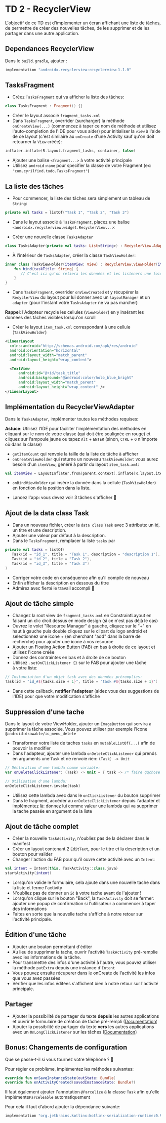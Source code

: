 # TD 2 - RecyclerView

L'objectif de ce TD est d'implementer un écran affichant une liste de tâches, de permettre de créer des nouvelles tâches, de les supprimer et de les partager dans une autre application.

## Dependances RecyclerView
Dans le `build.gradle`, ajouter :

```groovy
implementation "androidx.recyclerview:recyclerview:1.1.0"
```

## TasksFragment
- Créez `TasksFragment` qui va afficher la liste des tâches:

```kotlin
class TasksFragment : Fragment() {}
```
- Créer le layout associé `fragment_tasks.xml`
- Dans `TasksFragment`, overrider (surcharger) la méthode `onCreateView(...)` (commencez à taper ce nom de méthode et utilisez l'auto-completion de l'IDE pour vous aider) pour initialiser la `view` à l'aide de ce layout (c'est similaire au `onCreate` d'une Activity sauf qu'on doit retourner la `View` créée):

```kotlin
inflater.inflate(R.layout.fragment_tasks, container, false)
```
- Ajouter une balise `<fragment...>` à votre activité principale
- Utilisez `android:name` pour specifier la classe de votre Fragment (ex: `"com.cyrilfind.todo.TasksFragment"`)

## La liste des tâches

- Pour commencer, la liste des tâches sera simplement un tableau de `String`:

```kotlin
private val tasks = listOf("Task 1", "Task 2", "Task 3")
```

- Dans le layout associé à `TasksFragment`, placez une balise `<androidx.recyclerview.widget.RecyclerView...>`:

- Créer une nouvelle classe `TasksAdapter`

```kotlin
class TasksAdapter(private val tasks: List<String>) : RecyclerView.Adapter<TaskViewHolder>() {}
```

- À l'intérieur de `TasksAdapter`, créer la classe `TaskViewHolder`:

```kotlin
inner class TaskViewHolder(itemView: View) : RecyclerView.ViewHolder(itemView) {
	fun bind(taskTitle: String) {
	   // C'est ici qu'on reliera les données et les listeners une fois l'adapteur implémenté
	}
}
```

- Dans `TasksFragment`, overrider `onViewCreated` et y récupérer la `RecyclerView` du layout pour lui donner avec un `layoutManager` et un `adapter` (pour l'instant votre `TasksAdapter` ne va pas marcher)

**Rappel**: l'Adapteur recycle les cellules (`ViewHolder`) en y insérant les données des tâches visibles lorsqu'on scroll


- Créer le layout `item_task.xml` correspondant à une cellule (`TaskViewHolder`)

```xml
<LinearLayout 
  xmlns:android="http://schemas.android.com/apk/res/android"
  android:orientation="horizontal" 
  android:layout_width="match_parent"
  android:layout_height="wrap_content">

  <TextView
      android:id="@+id/task_title"
      android:background="@android:color/holo_blue_bright"
      android:layout_width="match_parent"
      android:layout_height="wrap_content" />
</LinearLayout>
```

## Implémentation du RecyclerViewAdapter

Dans le `TasksAdapter`, implémenter toutes les méthodes requises:

**Astuce**: Utilisez l'IDE pour faciliter l'implémentation des méthodes en cliquant sur le nom de votre classe (qui doit être soulignée en rouge) et cliquez sur l'ampoule jaune ou tapez `Alt` + `ENTER` (sinon, `CTRL` + `O` n'importe où dans la classe)

- `getItemCount` qui renvoie la taille de la liste de tâche à afficher
- `onCreateViewHolder` qui returne un nouveau `TaskViewHolder`: vous aurez besoin d'un `itemView`, généré à partir du layout `item_task.xml`: 

```kotlin
val itemView = LayoutInflater.from(parent.context).inflate(R.layout.item_task, parent, false)
```

- `onBindViewHolder` qui insère la donnée dans la cellule (`TaskViewHolder`) en fonction de la position dans la liste.

- Lancez l'app: vous devez voir 3 tâches s'afficher 👏

## Ajout de la data class Task

- Dans un nouveau fichier, créer la `data class` `Task` avec 3 attributs: un id, un titre et une description. 
- Ajouter une valeur par défaut à la description.
- Dans le `TasksFragment`, remplacer la liste `tasks` par

 ```kotlin       
private val tasks = listOf(
	Task(id = "id_1", title = "Task 1", description = "description 1"), 
	Task(id = "id_2", title = "Task 2"), 
	Task(id = "id_3", title = "Task 3")
)
```

- Corriger votre code en conséquence afin qu'il compile de nouveau
- Enfin afficher la description en dessous du titre
- Admirez avec fierté le travail accompli 🤩


## Ajout de tâche simple

- Changez la root view de `fragment_tasks.xml` en ConstraintLayout en faisant un clic droit dessus en mode design (si ce n'est pas déjà le cas)
- Ouvrez le volet "Resource Manager" à gauche, cliquez sur le "+" en haut à gauche puis double cliquez sur le clipart du logo android et selectionnez une icone + (en cherchant "add" dans la barre de recherche) pour ajouter une icone à vos resource
- Ajouter un Floating Action Button (FAB) en bas à droite de ce layout et utilisez l'icone créée 
- Donnez des contraintes en bas et à droite de ce bouton
- Utilisez `.setOnClickListener {}` sur le FAB pour ajouter une tâche à votre liste:

```kotlin
// Instanciation d'un objet task avec des données préremplies:
Task(id = "id_#${tasks.size + 1}", title = "task #${tasks.size + 1}")
```

- Dans cette callback, **notifier l'adapteur** (aidez vous des suggestions de l'IDE) pour que votre modification s'affiche


## Suppression d'une tache

Dans le layout de votre ViewHolder, ajouter un `ImageButton` qui servira à supprimer la tâche associée. Vous pouvez utiliser par exemple l'icone `@android:drawable/ic_menu_delete`

- Transformer votre liste de taches `tasks` en `mutableListOf(...)` afin de pouvoir la modifier 
- Dans l'adapteur, ajouter une lambda `onDeleteClickListener` qui prends en arguments une `Task` et ne renvoie rien: `(Task) -> Unit`

```kotlin
// Déclaration d'une lambda comme variable:
var onDeleteClickListener: (Task) -> Unit = { task -> /* faire qqchose */ }

// Utilisation d'une lambda:
onDeleteClickListener.invoke(task)
```

- Utilisez cette lambda avec dans le `onClickListener` du bouton supprimer
- Dans le fragment, accéder au `onDeleteClickListener` depuis l'adapter et implémentez là: donnez lui comme valeur une lambda qui va supprimer la tache passée en argument de la liste 


## Ajout de tâche complet

- Créer la nouvelle `TaskActivity`, n'oubliez pas de la déclarer dans le manifest
- Créer un layout contenant 2 `EditText`, pour le titre et la description et un bouton pour valider
- Changer l'action du FAB pour qu'il ouvre cette activité avec un `Intent`:

```kotlin
val intent = Intent(this, TaskActivity::class.java)
startActivity(intent)
```
- Lorsqu'on valide le formulaire, cela ajoute dans une nouvelle tache dans la liste et ferme l'activity
- N'oubliez pas de donner un `id` à votre tache avant de l'ajouter !
- Lorsqu'on clique sur le bouton "Back", la `TaskActivity` doit se fermer: ajouter une popup de confirmation si l'utilisateur a commencer à taper des informations
- Faites en sorte que la nouvelle tache s'affiche à notre retour sur l'activité principale.

## Édition d'une tâche

- Ajouter une bouton permettant d'éditer
- Au lieu de supprimer la tache, ouvrir l'activité `TaskActivity` pré-remplie avec les informations de la tâche.
- Pour transmettre des infos d'une activité à l'autre, vous pouvez utiliser la méthode `putExtra` depuis une instance d'`Intent`
- Vous pouvez ensuite récuperer dans le onCreate de l'activité les infos que vous avez passées
- Vérifier que les infos éditées s'affichent bien à notre retour sur l'activité principale.

## Partager

- Ajouter la possibilité de partager du texte **depuis** les autres applications et ouvrir le formulaire de création de tâche pré-rempli ([Documentation][1])
- Ajouter la possibilité de partager du texte **vers** les autres applications avec un `OnLongClickListener` sur les tâches ([Documentation][2])


## Bonus: Changements de configuration

Que se passe-t-il si vous tournez votre téléphone ? 🤔

Pour régler ce problème, implémentez les méthodes suivantes:

```kotlin
override fun onSaveInstanceState(outState: Bundle)
override fun onActivityCreated(savedInstanceState: Bundle?)
```

Il faut également ajouter l'annotation `@Parcelize` à la classe `Task` afin qu'elle implémente`Parceleable` automatiquement 

Pour cela il faut d'abord ajouter la dépendance suivante:

```groovy
implementation "org.jetbrains.kotlinx:kotlinx-serialization-runtime:0.9.1"
```


[1]: https://developer.android.com/training/sharing/receive

[2]: https://developer.android.com/training/sharing/send
